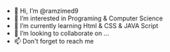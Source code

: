 - 👋 Hi, I’m @ramzimed9
- 👀 I’m interested in Programing & Computer Science
- 🌱 I’m currently learning Html & CSS & JAVA Script 
- 💞️ I’m looking to collaborate on ...
- 📫 Don't forget to reach me

<!---
ramzimed9/ramzimed9 is a ✨ special ✨ repository because its `README.md` (this file) appears on your GitHub profile.
You can click the Preview link to take a look at your changes.
--->
